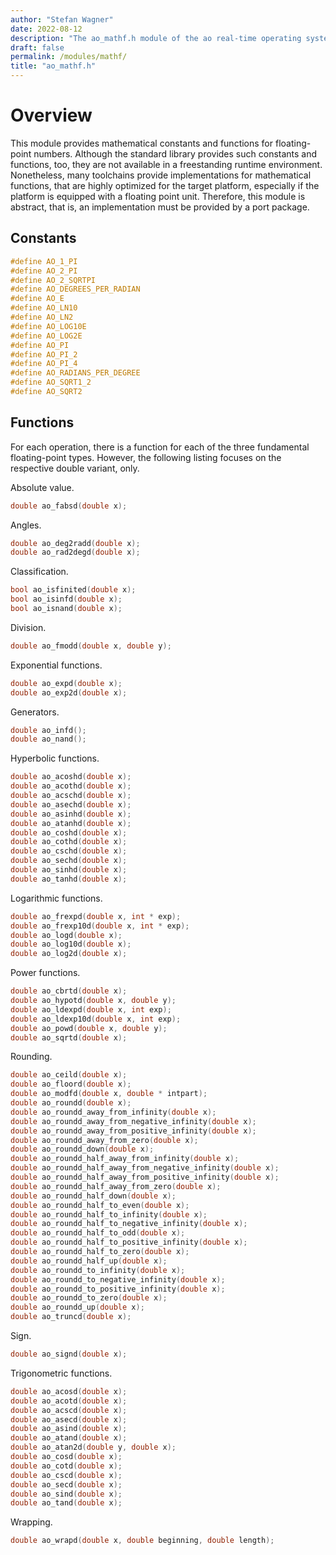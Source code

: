 ```yaml
---
author: "Stefan Wagner"
date: 2022-08-12
description: "The ao_mathf.h module of the ao real-time operating system."
draft: false
permalink: /modules/mathf/
title: "ao_mathf.h"
---
```


# Overview

This module provides mathematical constants and functions for floating-point numbers. Although the standard library provides such constants and functions, too, they are not available in a freestanding runtime environment. Nonetheless, many toolchains provide implementations for mathematical functions, that are highly optimized for the target platform, especially if the platform is equipped with a floating point unit. Therefore, this module is abstract, that is, an implementation must be provided by a port package.

## Constants

```c
#define AO_1_PI
#define AO_2_PI
#define AO_2_SQRTPI
#define AO_DEGREES_PER_RADIAN
#define AO_E
#define AO_LN10
#define AO_LN2
#define AO_LOG10E
#define AO_LOG2E
#define AO_PI
#define AO_PI_2
#define AO_PI_4
#define AO_RADIANS_PER_DEGREE
#define AO_SQRT1_2
#define AO_SQRT2
```

## Functions

For each operation, there is a function for each of the three fundamental floating-point types. However, the following listing focuses on the respective double variant, only.

Absolute value.

```c
double ao_fabsd(double x);
```

Angles.

```c
double ao_deg2radd(double x);
double ao_rad2degd(double x);
```

Classification.

```c
bool ao_isfinited(double x);
bool ao_isinfd(double x);
bool ao_isnand(double x);
```

Division.

```c
double ao_fmodd(double x, double y);
```

Exponential functions.

```c
double ao_expd(double x);
double ao_exp2d(double x);
```

Generators.

```c
double ao_infd();
double ao_nand();
```

Hyperbolic functions.

```c
double ao_acoshd(double x);
double ao_acothd(double x);
double ao_acschd(double x);
double ao_asechd(double x);
double ao_asinhd(double x);
double ao_atanhd(double x);
double ao_coshd(double x);
double ao_cothd(double x);
double ao_cschd(double x);
double ao_sechd(double x);
double ao_sinhd(double x);
double ao_tanhd(double x);
```

Logarithmic functions.

```c
double ao_frexpd(double x, int * exp);
double ao_frexp10d(double x, int * exp);
double ao_logd(double x);
double ao_log10d(double x);
double ao_log2d(double x);
```

Power functions.

```c
double ao_cbrtd(double x);
double ao_hypotd(double x, double y);
double ao_ldexpd(double x, int exp);
double ao_ldexp10d(double x, int exp);
double ao_powd(double x, double y);
double ao_sqrtd(double x);
```

Rounding.

```c
double ao_ceild(double x);
double ao_floord(double x);
double ao_modfd(double x, double * intpart);
double ao_roundd(double x);
double ao_roundd_away_from_infinity(double x);
double ao_roundd_away_from_negative_infinity(double x);
double ao_roundd_away_from_positive_infinity(double x);
double ao_roundd_away_from_zero(double x);
double ao_roundd_down(double x);
double ao_roundd_half_away_from_infinity(double x);
double ao_roundd_half_away_from_negative_infinity(double x);
double ao_roundd_half_away_from_positive_infinity(double x);
double ao_roundd_half_away_from_zero(double x);
double ao_roundd_half_down(double x);
double ao_roundd_half_to_even(double x);
double ao_roundd_half_to_infinity(double x);
double ao_roundd_half_to_negative_infinity(double x);
double ao_roundd_half_to_odd(double x);
double ao_roundd_half_to_positive_infinity(double x);
double ao_roundd_half_to_zero(double x);
double ao_roundd_half_up(double x);
double ao_roundd_to_infinity(double x);
double ao_roundd_to_negative_infinity(double x);
double ao_roundd_to_positive_infinity(double x);
double ao_roundd_to_zero(double x);
double ao_roundd_up(double x);
double ao_truncd(double x);
```

Sign.

```c
double ao_signd(double x);
```

Trigonometric functions.

```c
double ao_acosd(double x);
double ao_acotd(double x);
double ao_acscd(double x);
double ao_asecd(double x);
double ao_asind(double x);
double ao_atand(double x);
double ao_atan2d(double y, double x);
double ao_cosd(double x);
double ao_cotd(double x);
double ao_cscd(double x);
double ao_secd(double x);
double ao_sind(double x);
double ao_tand(double x);
```

Wrapping.

```c
double ao_wrapd(double x, double beginning, double length);
```
